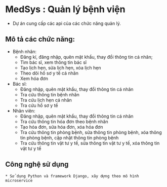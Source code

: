 # **MedSys : Quản lý bệnh viện**
  + Dự án cung cấp các api của các chức năng quản lý.
## Mô tả các chức năng:
  + Bệnh nhân:
    - Đăng kí, đăng nhập, quên mật khẩu, thay đổi thông tin cá nhân;
    - Tìm bác sĩ, xem thông tin bác sĩ
    - Tạo lịch hẹn, sửa lịch hẹn, xóa lịch hẹn
    - Theo dõi hồ sơ y tế cá nhân
    - Xem hóa đơn
  + Bác sĩ:
    - Đăng nhập, quên mật khẩu, thay đổi thông tin cá nhân
    - Tra cứu thông tin bệnh nhân
    - Tra cứu lịch hẹn cá nhân
    - Tra cứu hồ sơ y tế 
  + Nhân viên:
    - Đăng nhập, quên mật khẩu, thay đổi thông tin cá nhân
    -	Tra cứu thông tin hóa đơn theo bệnh nhân
    - Tạo hóa đơn, sửa hóa đơn, xóa hóa đơn
    - Tra cứu thông tin phòng bệnh, sửa thông tin phòng bệnh, xóa thông tin phòng bệnh, cập nhật thông tin phòng bệnh
    - Tra cứu thông tin vật tư y tế, sửa thông tin vật tư y tế, xóa thông tin vật tư y tế
## Công nghệ sử dụng
    * Sử dụng Python và framework Django, xây dựng theo mô hình microservice
